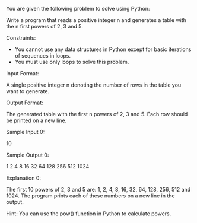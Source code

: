 
You are given the following problem to solve using Python:

Write a program that reads a positive integer n and generates a table with the n first powers of 2, 3 and 5.

Constraints:

* You cannot use any data structures in Python except for basic iterations of sequences in loops.
* You must use only loops to solve this problem.

Input Format:

A single positive integer n denoting the number of rows in the table you want to generate.

Output Format:

The generated table with the first n powers of 2, 3 and 5. Each row should be printed on a new line.

Sample Input 0:

10

Sample Output 0:

1
2
4
8
16
32
64
128
256
512
1024

Explanation 0:

The first 10 powers of 2, 3 and 5 are: 1, 2, 4, 8, 16, 32, 64, 128, 256, 512 and 1024. The program prints each of these numbers on a new line in the output.

Hint:
You can use the pow() function in Python to calculate powers.